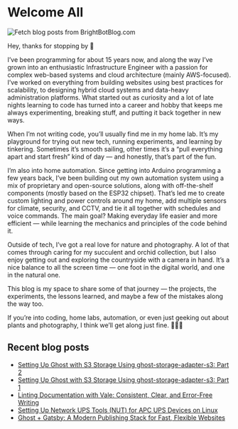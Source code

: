 # Welcome All

![Fetch blog posts from BrightBotBlog.com](https://github.com/atownsend247/atownsend247/workflows/Fetch%20blog%20posts%20from%20BrightBotBlog.com/badge.svg)

Hey, thanks for stopping by 👋

I’ve been programming for about 15 years now, and along the way I’ve grown into an enthusiastic Infrastructure Engineer with a passion for complex web-based systems and cloud architecture (mainly AWS-focused). I’ve worked on everything from building websites using best practices for scalability, to designing hybrid cloud systems and data-heavy administration platforms. What started out as curiosity and a lot of late nights learning to code has turned into a career and hobby that keeps me always experimenting, breaking stuff, and putting it back together in new ways.

When I’m not writing code, you’ll usually find me in my home lab. It’s my playground for trying out new tech, running experiments, and learning by tinkering. Sometimes it’s smooth sailing, other times it’s a “pull everything apart and start fresh” kind of day — and honestly, that’s part of the fun.

I’m also into home automation. Since getting into Arduino programming a few years back, I’ve been building out my own automation system using a mix of proprietary and open-source solutions, along with off-the-shelf components (mostly based on the ESP32 chipset). That’s led me to create custom lighting and power controls around my home, add multiple sensors for climate, security, and CCTV, and tie it all together with schedules and voice commands. The main goal? Making everyday life easier and more efficient — while learning the mechanics and principles of the code behind it.

Outside of tech, I’ve got a real love for nature and photography. A lot of that comes through caring for my succulent and orchid collection, but I also enjoy getting out and exploring the countryside with a camera in hand. It’s a nice balance to all the screen time — one foot in the digital world, and one in the natural one.

This blog is my space to share some of that journey — the projects, the experiments, the lessons learned, and maybe a few of the mistakes along the way too.

If you’re into coding, home labs, automation, or even just geeking out about plants and photography, I think we’ll get along just fine. 🚀🌱📸

## Recent blog posts

<!-- FEED-START -->
- [Setting Up Ghost with S3 Storage Using ghost-storage-adapter-s3: Part 2](https://brightbot.co.uk/setting-up-ghost-with-s3-storage-using-ghost-storage-adapter-s3-part-2/)
- [Setting Up Ghost with S3 Storage Using ghost-storage-adapter-s3: Part 1](https://brightbot.co.uk/setting-up-ghost-with-s3-storage-using-ghost-storage-adapter-s3/)
- [Linting Documentation with Vale: Consistent, Clear, and Error-Free Writing](https://brightbot.co.uk/linting-documentation-with-vale-consistent-clear-and-error-free-writing/)
- [Setting Up Network UPS Tools (NUT) for APC UPS Devices on Linux](https://brightbot.co.uk/setting-up-network-ups-tools-nut-for-apc-ups-devices-on-linux/)
- [Ghost + Gatsby: A Modern Publishing Stack for Fast, Flexible Websites](https://brightbot.co.uk/ghost-gatsby-a-modern-publishing-stack-for-fast-flexible-websites/)
<!-- FEED-END -->